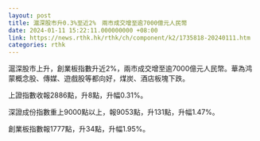```yaml
---
layout: post
title: 滬深股市升0.3%至近2%　兩市成交增至逾7000億元人民幣
date: 2024-01-11 15:22:11.000000000 +08:00
link: https://news.rthk.hk/rthk/ch/component/k2/1735818-20240111.htm
categories: rthk
---
```


滬深股市上升，創業板指數升近2%，兩市成交增至逾7000億元人民幣。華為鸿蒙概念股、傳媒、遊戲股等都向好，煤炭、酒店板塊下跌。

上證指數收報2886點，升8點，升幅0.31%。

深證成份指數重上9000點以上，報9053點，升131點，升幅1.47%。

創業板指數報1777點，升34點，升幅1.95%。
